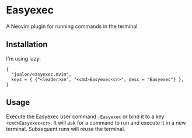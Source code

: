 # Easyexec

A Neovim plugin for running commands in the terminal.


## Installation

I'm using lazy:

```
{
  "joalon/easyexec.nvim",
  keys = { {"<leader>xe", "<cmd>Easyexec<cr>", desc = "Easyexec"} },
}
```

## Usage

Execute the Easyexec user command `:Easyexec` or bind it to a key `<cmd>Easyexec<cr>`. It will ask for a command to run and execute it in a new terminal. Subsequent runs will reuse the terminal.
